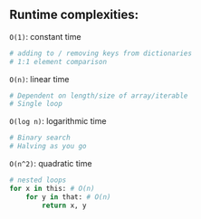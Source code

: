 ## Runtime complexities:
`O(1)`: constant time
```py
# adding to / removing keys from dictionaries
# 1:1 element comparison
```
`O(n)`: linear time
```py
# Dependent on length/size of array/iterable
# Single loop
```
`O(log n)`: logarithmic time
```py
# Binary search
# Halving as you go
```
`O(n^2)`: quadratic time 
```py
# nested loops
for x in this: # O(n)
    for y in that: # O(n)
        return x, y
```
